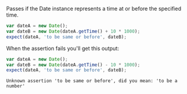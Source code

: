 Passes if the Date instance represents a time at or before the specified time.

```js
var dateA = new Date();
var dateB = new Date(dateA.getTime() + 10 * 1000);
expect(dateA, 'to be same or before', dateB);
```

When the assertion fails you'll get this output:

```js
var dateA = new Date();
var dateB = new Date(dateA.getTime() - 10 * 1000);
expect(dateA, 'to be same or before', dateB);
```

```output
Unknown assertion 'to be same or before', did you mean: 'to be a number'
```
